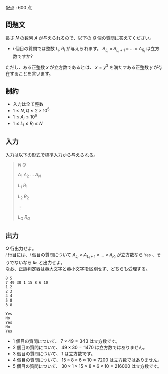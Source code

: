 配点 : $600$ 点

## 問題文

長さ $N$ の数列 $A$ が与えられるので、以下の $Q$ 個の質問に答えてください。

- $i$ 個目の質問では整数 $L_i,R_i$ が与えられます。 $A_{L_i} \times A_{L_i+1} \times \dots \times A_{R_i}$ は立方数ですか?

ただし、ある正整数 $x$ が立方数であるとは、 $x=y^3$ を満たすある正整数 $y$ が存在することを言います。

## 制約

- 入力は全て整数
- $1 \le N,Q \le 2 \times 10^5$
- $1 \le A_i \le 10^6$
- $1 \le L_i \le R_i \le N$

## 入力

入力は以下の形式で標準入力から与えられる。

> $N$ $Q$
> 
> $A_1$ $A_2$ $\dots$ $A_N$
> 
> $L_1$ $R_1$
> 
> $L_2$ $R_2$
> 
> $\vdots$
> 
> $L_Q$ $R_Q$

## 出力

$Q$ 行出力せよ。<br>
$i$ 行目には、$i$ 個目の質問について $A_{L_i} \times A_{L_i+1} \times \dots \times A_{R_i}$ が立方数なら `Yes` 、そうでないなら `No` と出力せよ。<br>
なお、正誤判定器は英大文字と英小文字を区別せず、どちらも受理する。

```input1
8 5
7 49 30 1 15 8 6 10
1 2
2 3
4 4
5 8
3 8
```

```output1
Yes
No
Yes
No
Yes
```

- $1$ 個目の質問について、 $7 \times 49 = 343$ は立方数です。
- $2$ 個目の質問について、 $49 \times 30 = 1470$ は立方数ではありません。
- $3$ 個目の質問について、 $1$ は立方数です。
- $4$ 個目の質問について、 $15 \times 8 \times 6 \times 10 = 7200$ は立方数ではありません。
- $5$ 個目の質問について、 $30 \times 1 \times 15 \times 8 \times 6 \times 10 = 216000$ は立方数です。
